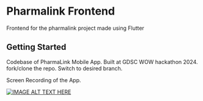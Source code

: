 # Pharmalink Frontend

Frontend for the pharmalink project made using Flutter

## Getting Started

Codebase of PharmaLink Mobile App. Built at GDSC WOW hackathon 2024.
fork/clone the repo. Switch to desired branch.

Screen Recording of the App.


[![IMAGE ALT TEXT HERE](https://img.youtube.com/vi/imlAVOnQI8M/0.jpg)](https://www.youtube.com/watch?v=imlAVOnQI8M)
